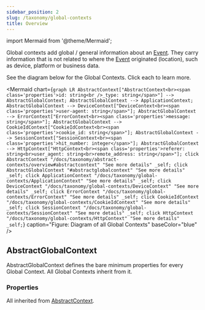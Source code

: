 ```yaml
---
sidebar_position: 2
slug: /taxonomy/global-contexts
title: Overview
---
```


import Mermaid from '@theme/Mermaid';

Global contexts add global / general information about an [Event](/docs/tracking/core-concepts/events). They carry information that is not related 
to where the [Event](/docs/tracking/core-concepts/events) originated (location), such as device, platform or business data.

See the diagram below for the Global Contexts. Click each to learn more.

<Mermaid chart={`
	graph LR
		AbstractContext["AbstractContext<br><span class='properties'>id: string<br />_type: string</span>"] --> AbstractGlobalContext;
    AbstractGlobalContext --> ApplicationContext;
    AbstractGlobalContext --> DeviceContext["DeviceContext<br><span class='properties'>user-agent: string</span>"];
    AbstractGlobalContext --> ErrorContext["ErrorContext<br><span class='properties'>message: string</span>"];
    AbstractGlobalContext --> CookieIdContext["CookieIdContext<br><span class='properties'>cookie_id: string</span>"];
    AbstractGlobalContext --> SessionContext["SessionContext<br><span class='properties'>hit_number: integer</span>"];
    AbstractGlobalContext --> HttpContext["HttpContext<br><span class='properties'>referer: string<br>user_agent: string<br>remote_address: string</span>"];
    click AbstractContext "/docs/taxonomy/abstract-contexts/overview#abstractcontext" "See more details" _self;
    click AbstractGlobalContext "#abstractglobalcontext" "See more details" _self;
    click ApplicationContext "/docs/taxonomy/global-contexts/ApplicationContext" "See more details" _self;
    click DeviceContext "/docs/taxonomy/global-contexts/DeviceContext" "See more details" _self;
    click ErrorContext "/docs/taxonomy/global-contexts/ErrorContext" "See more details" _self;
    click CookieIdContext "/docs/taxonomy/global-contexts/CookieIdContext" "See more details" _self;
    click SessionContext "/docs/taxonomy/global-contexts/SessionContext" "See more details" _self;
    click HttpContext "/docs/taxonomy/global-contexts/HttpContext" "See more details" _self;
`} caption="Figure: Diagram of all Global Contexts" baseColor="blue" />

## AbstractGlobalContext
AbstractGlobalContext defines the bare minimum properties for every Global Context. All Global Contexts 
inherit from it.

### Properties
All inherited from [AbstractContext](/taxonomy/abstract-contexts/overview.md#abstractcontext).
